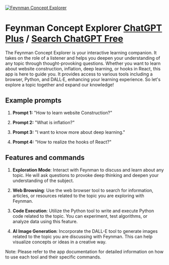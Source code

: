 
[![Feynman Concept Explorer](https://files.oaiusercontent.com/file-S6SZdJMORHaZJVKLpl7zat34?se=2123-10-17T07%3A15%3A15Z&sp=r&sv=2021-08-06&sr=b&rscc=max-age%3D31536000%2C%20immutable&rscd=attachment%3B%20filename%3Df56b9ebf-af51-4623-8e21-ddf2f8c01bb3.png&sig=J%2BqRLE33a3rtKv%2BBZL5jsHJhZ/YDzE0kY4jUZHy%2BDgU%3D)](https://chat.openai.com/g/g-RGlV6Q2vM-feynman-concept-explorer)

# Feynman Concept Explorer [ChatGPT Plus](https://chat.openai.com/g/g-RGlV6Q2vM-feynman-concept-explorer) / [Search ChatGPT Free](https://gptcall.net/index.html#/?search=Feynman%20Concept%20Explorer)

The Feynman Concept Explorer is your interactive learning companion. It takes on the role of a listener and helps you deepen your understanding of any topic through thought-provoking questions. Whether you want to learn about website construction, inflation, deep learning, or hooks in React, this app is here to guide you. It provides access to various tools including a browser, Python, and DALL·E, enhancing your learning experience. So let's explore a topic together and expand our knowledge!

## Example prompts

1. **Prompt 1:** "How to learn website Construction?"

2. **Prompt 2:** "What is inflation?"

3. **Prompt 3:** "I want to know more about deep learning."

4. **Prompt 4:** "How to realize the hooks of React?"

## Features and commands

1. **Exploration Mode**: Interact with Feynman to discuss and learn about any topic. He will ask questions to provoke deep thinking and deepen your understanding of the subject.

2. **Web Browsing**: Use the web browser tool to search for information, articles, or resources related to the topic you are exploring with Feynman.

3. **Code Execution**: Utilize the Python tool to write and execute Python code related to the topic. You can experiment, test algorithms, or analyze data using this feature.

4. **AI Image Generation**: Incorporate the DALL-E tool to generate images related to the topic you are discussing with Feynman. This can help visualize concepts or ideas in a creative way.

Note: Please refer to the app documentation for detailed information on how to use each tool and their specific commands.


